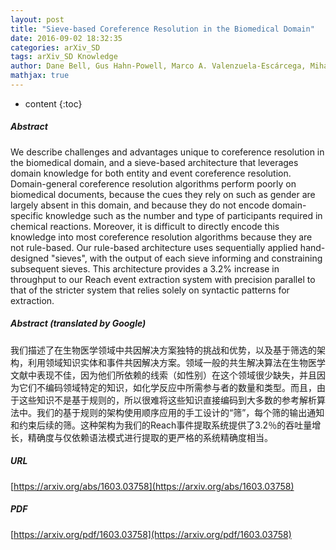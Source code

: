 ```yaml
---
layout: post
title: "Sieve-based Coreference Resolution in the Biomedical Domain"
date: 2016-09-02 18:32:35
categories: arXiv_SD
tags: arXiv_SD Knowledge
author: Dane Bell, Gus Hahn-Powell, Marco A. Valenzuela-Escárcega, Mihai Surdeanu
mathjax: true
---
```


* content
{:toc}

##### Abstract
We describe challenges and advantages unique to coreference resolution in the biomedical domain, and a sieve-based architecture that leverages domain knowledge for both entity and event coreference resolution. Domain-general coreference resolution algorithms perform poorly on biomedical documents, because the cues they rely on such as gender are largely absent in this domain, and because they do not encode domain-specific knowledge such as the number and type of participants required in chemical reactions. Moreover, it is difficult to directly encode this knowledge into most coreference resolution algorithms because they are not rule-based. Our rule-based architecture uses sequentially applied hand-designed "sieves", with the output of each sieve informing and constraining subsequent sieves. This architecture provides a 3.2% increase in throughput to our Reach event extraction system with precision parallel to that of the stricter system that relies solely on syntactic patterns for extraction.

##### Abstract (translated by Google)
我们描述了在生物医学领域中共因解决方案独特的挑战和优势，以及基于筛选的架构，利用领域知识实体和事件共因解决方案。领域一般的共生解决算法在生物医学文献中表现不佳，因为他们所依赖的线索（如性别）在这个领域很少缺失，并且因为它们不编码领域特定的知识，如化学反应中所需参与者的数量和类型。而且，由于这些知识不是基于规则的，所以很难将这些知识直接编码到大多数的参考解析算法中。我们的基于规则的架构使用顺序应用的手工设计的“筛”，每个筛的输出通知和约束后续的筛。这种架构为我们的Reach事件提取系统提供了3.2％的吞吐量增长，精确度与仅依赖语法模式进行提取的更严格的系统精确度相当。

##### URL
[https://arxiv.org/abs/1603.03758](https://arxiv.org/abs/1603.03758)

##### PDF
[https://arxiv.org/pdf/1603.03758](https://arxiv.org/pdf/1603.03758)

